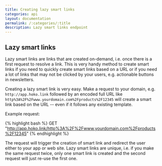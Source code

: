 ```yaml
---
title: Creating lazy smart links
categories: api
layout: documentation
permalink: /:categories/:title
description: Lazy smart links endpoint
---
```


## Lazy smart links

Lazy smart links are links that are created on-demand, i.e. once there is a first
request to resolve a link. This is very handy method to create smart links if you need to quickly
create smart links based on a URL or if you need a lot of links that may not be clicked by your users, e.g. actionable buttons in newsletters.

Creating a lazy smart link is very easy. Make a request to your domain, e.g. `http://app.hoko.link`
followed by an encoded full URL like `http%3A%2F%2Fwww.yourdomain.com%2Fproducts%2F12345` 
will create a smart link based on the URL -- even if it follows any existing template.

Example request:

{% highlight bash %}
GET "http://app.hoko.link/http%3A%2F%2Fwww.yourdomain.com%2Fproducts%2F12345"
{% endhighlight %}

The request will trigger the creation of smart link and redirect the user either to your app or web site. Lazy smart links are unique, i.e. if you make the same request twice, only one smart link
is created and the second request will just re-use the first one.
